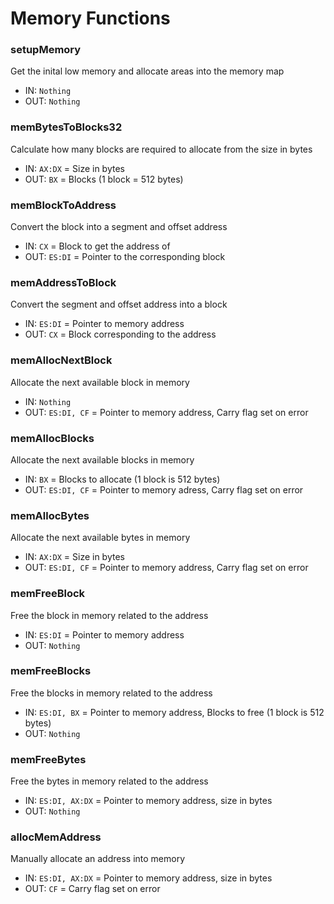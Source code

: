 # Memory Functions

### setupMemory
Get the inital low memory and allocate areas into the memory map
* IN: `Nothing`
* OUT: `Nothing`

### memBytesToBlocks32
Calculate how many blocks are required to allocate from the size in bytes
* IN: `AX:DX` = Size in bytes
* OUT: `BX` = Blocks (1 block = 512 bytes)

### memBlockToAddress
Convert the block into a segment and offset address
* IN: `CX` = Block to get the address of
* OUT: `ES:DI` = Pointer to the corresponding block

### memAddressToBlock
Convert the segment and offset address into a block
* IN: `ES:DI` = Pointer to memory address
* OUT: `CX` = Block corresponding to the address

### memAllocNextBlock
Allocate the next available block in memory
* IN: `Nothing`
* OUT: `ES:DI, CF` = Pointer to memory address, Carry flag set on error

### memAllocBlocks
Allocate the next available blocks in memory
* IN: `BX` = Blocks to allocate (1 block is 512 bytes)
* OUT: `ES:DI, CF` = Pointer to memory adress, Carry flag set on error

### memAllocBytes
Allocate the next available bytes in memory
* IN: `AX:DX` = Size in bytes
* OUT: `ES:DI, CF` = Pointer to memory address, Carry flag set on error

### memFreeBlock
Free the block in memory related to the address
* IN: `ES:DI` = Pointer to memory address
* OUT: `Nothing`

### memFreeBlocks
Free the blocks in memory related to the address
* IN: `ES:DI, BX` = Pointer to memory address, Blocks to free (1 block is 512 bytes)
* OUT: `Nothing`

### memFreeBytes
Free the bytes in memory related to the address
* IN: `ES:DI, AX:DX` = Pointer to memory address, size in bytes
* OUT: `Nothing`

### allocMemAddress
Manually allocate an address into memory
* IN: `ES:DI, AX:DX` = Pointer to memory address, size in bytes
* OUT: `CF` = Carry flag set on error
